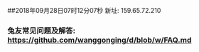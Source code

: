 ##2018年09月28日07时12分07秒 新址: 159.65.72.210
### 兔友常见问题及解答: https://github.com/wanggonging/d/blob/w/FAQ.md

